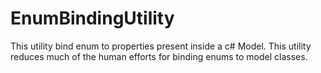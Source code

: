 # EnumBindingUtility
This utility bind enum to properties present inside a c# Model. This utility reduces much of the human efforts for binding enums to model classes.

